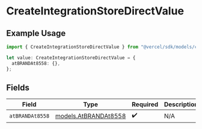 # CreateIntegrationStoreDirectValue

## Example Usage

```typescript
import { CreateIntegrationStoreDirectValue } from "@vercel/sdk/models/createintegrationstoredirectop.js";

let value: CreateIntegrationStoreDirectValue = {
  atBRANDAt8558: {},
};
```

## Fields

| Field                                              | Type                                               | Required                                           | Description                                        |
| -------------------------------------------------- | -------------------------------------------------- | -------------------------------------------------- | -------------------------------------------------- |
| `atBRANDAt8558`                                    | [models.AtBRANDAt8558](../models/atbrandat8558.md) | :heavy_check_mark:                                 | N/A                                                |